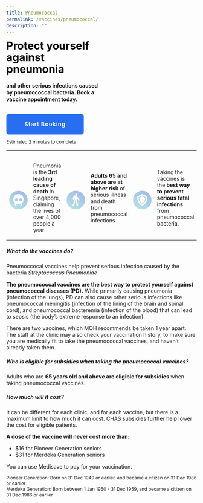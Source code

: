 ```yaml
---
title: Pneumococcal
permalink: /vaccines/pneumococcal/
description: ""
---
```

<div style="max-width: 50%; margin-bottom:30px">
<h1 style="margin-top:0px; color: black;  line-height: 1.1; font-weight: 700"> Protect yourself against pneumonia </h1>
<h4 style="margin-top:0px; color: black;  line-height: 1.3; font-weight: 600"> and other serious infections caused by pneumococcal bacteria. Book a vaccine appointment today.</h4>
</div>

<div style="text-align:left;"><a href="https://book.health.gov.sg/offerings/1/institutions" target="\_blank" style="margin:0 auto;
    border-radius: 6px!important;
    background-color: #276EF1!important;
    color: white;
    padding: 7px 47px!important;
    font-size: 15px!important;
    letter-spacing: .8px;
    font-weight: 600;
    height: 2.4rem;
    border-color: transparent;box-sizing: content-box;
    -moz-appearance: none;
    -webkit-appearance: none;
    align-items: center;
    border: 1px solid transparent;
    box-shadow: none;
    display: inline-flex;
    line-height: 1.5;
    position: relative;
    vertical-align: top;
    -webkit-touch-callout: none;
    -webkit-user-select: none;
    -moz-user-select: none;
    -ms-user-select: none;
    user-select: none;
    cursor: pointer;
    justify-content: center;
    text-align: center;
    white-space: nowrap;
		text-decoration: none;">Start Booking</a>
	</div>
<div><p style="font-size: 0.75rem; margin-bottom: 0px">Estimated 2 minutes to complete</p></div>

<table>
	<tbody>
		<tr>
			<td style="width: 100px; padding-top:2rem;"><img src="/images/death.svg" alt="image"></td>
			<td style="padding-top: 2rem">
            <p style="margin-top: 0px">Pneumonia is the <strong>3rd leading cause of death</strong> in Singapore, claiming the lives of over 4,000 people a year.</p>
         </td>
		<td style="width: 100px; padding-top:2rem;"><img src="/images/elderly.svg" alt="image"></td>
			<td style="padding-top: 2rem">
            <p style="margin-top: 0px"><strong>Adults 65 and above are at higher risk</strong> of serious illness and death from pneumococcal infections.</p>
         </td>
			<td style="width: 100px; padding-top:2rem;"><img src="/images/shield.svg" alt="image"></td>
			<td style="padding-top: 2rem">
            <p style="margin-top: 0px">Taking the vaccines is the <strong>best way to prevent serious fatal infections</strong> from pneumococcal bacteria.</p>
         </td>
		</tr>
	</tbody>
	</table>
		
##### What do the vaccines do?
Pneumoccocal vaccines help prevent serious infection caused by the bacteria *Streptococcus Pneumoniae*

**The pneumococcal vaccines are the best way to protect yourself against pneumococcal diseases (PD).** While primarily causing pneumonia (infection of the lungs), PD can also cause other serious infections like pneumococcal meningitis (infection of the lining of the brain and spinal cord), and pneumococcal bacteremia (infection of the blood) that can lead to sepsis (the body’s extreme response to an infection).

There are two vaccines, which MOH recommends be taken 1 year apart. The staff at the clinic may also check your vaccination history, to make sure you are medically fit to take the pneumococcal vaccines, and haven’t already taken them.

##### Who is eligible for subsidies when taking the pneumococcal vaccines?
Adults who are **65 years old and above are eligible for subsidies** when taking pneumococcal vaccines.

##### How much will it cost?
It can be different for each clinic, and for each vaccine, but there is a maximum limit to how much it can cost. CHAS subsidies further help lower the cost for eligible patients.

**A dose of the vaccine will never cost more than:**
*   $16 for Pioneer Generation seniors
*   $31 for Merdeka Generation seniors

You can use Medisave to pay for your vaccination.

<p style="font-size: 0.75rem; margin-bottom: 0px"> Pioneer Generation: Born on 31 Dec 1949 or earlier, and became a citizen on 31 Dec 1986 or earlier </p>
<p style="font-size: 0.75rem; margin-top: 0px"> Merdeka Generation: Born between 1 Jan 1950 - 31 Dec 1959, and became a citizen on 31 Dec 1986 or earlier</p>